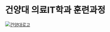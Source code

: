 <h1>건양대 의료IT학과 훈련과정</h1>
<div>
  <a href="https://www.konyang.ac.kr/kor.do">
  <img src="https://camo.githubusercontent.com/70d3d49cc8ca87b2cb8eef3d6ee720c7991345ad40eb2564c198ce302c6840f6/68747470733a2f2f7777772e6b6f6e79616e672e61632e6b722f696d616765732f6b6f722f73756230312f4b59552d4368617261637465722e6a7067" alt="건양대로고" /></a>
</div>
